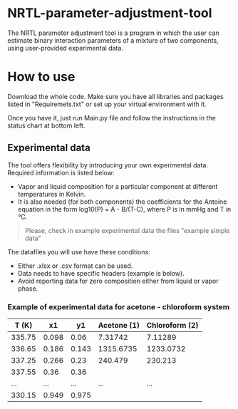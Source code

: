 # NRTL-parameter-adjustment-tool

The NRTL parameter adjustment tool is a program in which the user can estimate binary interaction parameters of a mixture of two components, using user-provided experimental data.

# How to use

Download the whole code. Make sure you have all libraries and packages listed in "Requiremets.txt" or set up your virtual environment with it. 

Once you have it, just run Main.py file and follow the instructions in the status chart at bottom left.

## Experimental data

The tool offers flexibility by introducing your own experimental data. Required information is listed below:
- Vapor and liquid composition for a particular component at different temperatures in Kelvin. 
- It is also needed (for both components) the coefficients for the Antoine equation in the form log10(P) = A - B/(T-C), where P is in mmHg and T in °C.

> Please, check in example experimental data the files "example simple data"

The datafiles you will use have these conditions:

- Either .xlsx or .csv format can be used.
- Data needs to have specific headers (example is below).
- Avoid reporting data for zero composition either from liquid or vapor phase.


### Example of experimental data for acetone - chloroform system

|T (K)| x1 | y1 | Acetone (1) | Chloroform (2) |
|---|---|---|---|---|
|335.75|	0.098 |	0.06 |	7.31742 |	7.11289 |
| 336.65 |	0.186 |	0.143 |	1315.6735 |	1233.0732 |
|337.25 |	0.266 |	0.23 |	240.479 |	230.213 |
|337.55 |	0.36 |	0.36	| | |
|...|...|...|...|...|
|330.15 |	0.949 |	0.975	|  |	|
